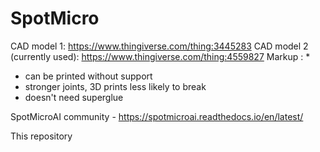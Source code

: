 # SpotMicro
CAD model 1: https://www.thingiverse.com/thing:3445283
CAD model 2 (currently used): https://www.thingiverse.com/thing:4559827
Markup : * 
- can be printed without support
- stronger joints, 3D prints less likely to break
- doesn't need superglue
        
SpotMicroAI community - https://spotmicroai.readthedocs.io/en/latest/

This repository 
